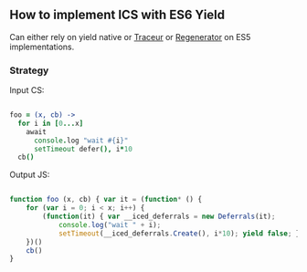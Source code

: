

## How to implement ICS with ES6 Yield

Can either rely on yield native or [Traceur](https://github.com/google/traceur-compiler) or
[Regenerator](https://facebook.github.io/regenerator/) on ES5 implementations.

### Strategy

Input CS:

```coffeescript

foo = (x, cb) ->
  for i in [0...x]
    await
      console.log "wait #{i}"
      setTimeout defer(), i*10
  cb()
```

Output JS:

```javascript

function foo (x, cb) { var it = (function* () {
	for (var i = 0; i < x; i++) {
		(function(it) { var __iced_deferrals = new Deferrals(it);
			console.log("wait " + i);
	    	setTimeout(__iced_deferrals.Create(), i*10); yield false; })(it);
	})()
	cb()
}

```



